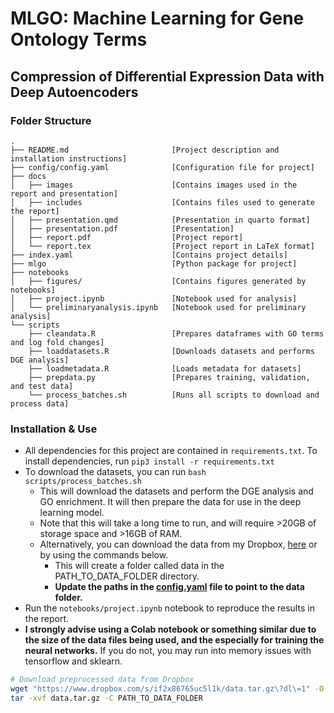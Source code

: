 # **MLGO:** Machine Learning for Gene Ontology Terms

## Compression of Differential Expression Data with Deep Autoencoders


### Folder Structure

```
.
├── README.md                       [Project description and installation instructions]
├── config/config.yaml              [Configuration file for project]
├── docs
│   ├── images                      [Contains images used in the report and presentation]
│   ├── includes                    [Contains files used to generate the report]
│   ├── presentation.qmd            [Presentation in quarto format]
│   ├── presentation.pdf            [Presentation]
│   ├── report.pdf                  [Project report]
│   └── report.tex                  [Project report in LaTeX format]
├── index.yaml                      [Contains project details]
├── mlgo                            [Python package for project]
├── notebooks
│   ├── figures/                    [Contains figures generated by notebooks]
│   ├── project.ipynb               [Notebook used for analysis]
│   └── preliminaryanalysis.ipynb   [Notebook used for preliminary analysis]
└── scripts
    ├── cleandata.R                 [Prepares dataframes with GO terms and log fold changes]
    ├── loaddatasets.R              [Downloads datasets and performs DGE analysis]
    ├── loadmetadata.R              [Loads metadata for datasets]
    ├── prepdata.py                 [Prepares training, validation, and test data]
    └── process_batches.sh          [Runs all scripts to download and process data]
```

### Installation & Use

- All dependencies for this project are contained in `requirements.txt`. To
  install dependencies, run `pip3 install -r requirements.txt`
- To download the datasets, you can run `bash scripts/process_batches.sh`
  - This will download the datasets and perform the DGE analysis and GO
    enrichment. It will then prepare the data for use in the deep learning
    model.
  - Note that this will take a long time to run, and will require >20GB of
    storage space and >16GB of RAM.
  - Alternatively, you can download the data from my Dropbox, [here](https://www.dropbox.com/s/if2x86765uc5l1k/data.tar.gz\?dl\=1) or by using the commands below.
    - This will create a folder called data in the PATH_TO_DATA_FOLDER
      directory.
    - **Update the paths in the [config.yaml](config/config.yaml) file to point
      to the data folder.**
- Run the `notebooks/project.ipynb` notebook to reproduce the results in the
  report.
- **I strongly advise using a Colab notebook or something similar
  due to the size of the data files being used, and the especially for
  training the neural networks.** If you do not, you may run into memory
  issues with tensorflow and sklearn.

```bash
# Download preprocessed data from Dropbox
wget "https://www.dropbox.com/s/if2x86765uc5l1k/data.tar.gz\?dl\=1" -O data.tar.gz
tar -xvf data.tar.gz -C PATH_TO_DATA_FOLDER
```
